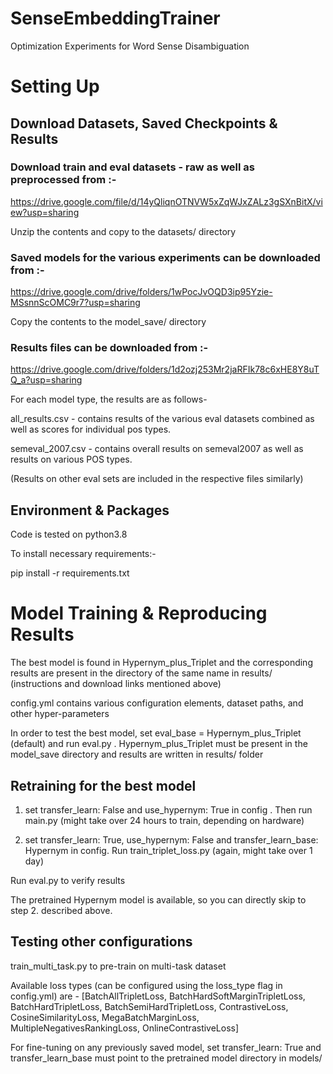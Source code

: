 # SenseEmbeddingTrainer
Optimization Experiments for Word Sense Disambiguation

# Setting Up

## Download Datasets, Saved Checkpoints & Results

### Download train and eval datasets - raw as well as preprocessed from :-

https://drive.google.com/file/d/14yQliqnOTNVW5xZqWJxZALz3gSXnBitX/view?usp=sharing

Unzip the contents and copy to the datasets/ directory

### Saved models for the various experiments can be downloaded from :-

https://drive.google.com/drive/folders/1wPocJvOQD3ip95Yzie-MSsnnScOMC9r7?usp=sharing

Copy the contents to the model_save/ directory

### Results files can be downloaded from :-

https://drive.google.com/drive/folders/1d2ozj253Mr2jaRFIk78c6xHE8Y8uTQ_a?usp=sharing

For each model type, the results are as follows-

all_results.csv - contains results of the various eval datasets combined as well as scores for individual pos types.

semeval_2007.csv - contains overall results on semeval2007 as well as results on various POS types.

(Results on other eval sets are included in the respective files similarly)

## Environment & Packages

Code is tested on python3.8

To install necessary requirements:-

pip install -r requirements.txt

# Model Training & Reproducing Results

The best model is found in Hypernym_plus_Triplet and the corresponding results are present in the directory of the same name in results/ (instructions and download links mentioned above)

config.yml contains various configuration elements, dataset paths, and other hyper-parameters

In order to test the best model, set eval_base = Hypernym_plus_Triplet (default) and run eval.py . Hypernym_plus_Triplet must be present in the model_save directory and results are written in results/ folder

## Retraining for the best model

1. set transfer_learn: False and use_hypernym: True in config . Then run main.py (might take over 24 hours to train, depending on hardware)

2. set transfer_learn: True, use_hypernym: False and transfer_learn_base: Hypernym in config. Run train_triplet_loss.py (again, might take over 1 day)

Run eval.py to verify results

The pretrained Hypernym model is available, so you can directly skip to step 2. described above.

## Testing other configurations

train_multi_task.py to pre-train on multi-task dataset

Available loss types (can be configured using the loss_type flag in config.yml) are - [BatchAllTripletLoss, BatchHardSoftMarginTripletLoss, BatchHardTripletLoss, BatchSemiHardTripletLoss, ContrastiveLoss, CosineSimilarityLoss, MegaBatchMarginLoss, MultipleNegativesRankingLoss, OnlineContrastiveLoss]

For fine-tuning on any previously saved model, set transfer_learn: True and transfer_learn_base must point to the pretrained model directory in models/









